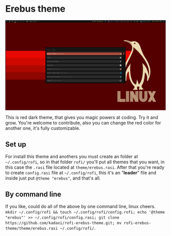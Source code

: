 # Erebus theme
<img src="src/img/banner.png" style="display: block; margin: 0 auto"/>

This is red dark theme, that gives you magic powers at coding. Try it and grow. You're welcome to contribute, also you can change the red color for another one, it's fully customizable.

## Set up
For install this theme and anothers you must create an folder at `~/.config/rofi`, so in that folder `rofi/` you'll put all themes that you want, in this case the `.rasi` file located at `theme/erebus.rasi`. After that you're ready to create `config.rasi` file at `~/.config/rofi`, this it's an "__leader__" file and inside just put `@theme "erebus"`, and that's all.

## By command line
If you like, could do all of the above by one command line, linux cheers.
`mkdir ~/.config/rofi && touch ~/.config/rofi/config.rofi; echo '@theme "erebus"' >> ~/.config/rofi/config.rasi; git clone https://github.com/kadaxi/rofi-erebus-theme.git; mv rofi-erebus-theme/theme/erebus.rasi ~/.config/rofi/`.
